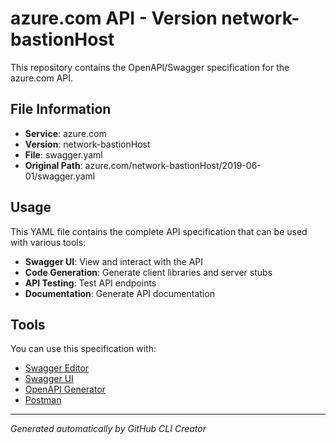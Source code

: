# azure.com API - Version network-bastionHost

This repository contains the OpenAPI/Swagger specification for the azure.com API.

## File Information

- **Service**: azure.com
- **Version**: network-bastionHost
- **File**: swagger.yaml
- **Original Path**: azure.com/network-bastionHost/2019-06-01/swagger.yaml

## Usage

This YAML file contains the complete API specification that can be used with various tools:

- **Swagger UI**: View and interact with the API
- **Code Generation**: Generate client libraries and server stubs
- **API Testing**: Test API endpoints
- **Documentation**: Generate API documentation

## Tools

You can use this specification with:

- [Swagger Editor](https://editor.swagger.io/)
- [Swagger UI](https://swagger.io/tools/swagger-ui/)
- [OpenAPI Generator](https://openapi-generator.tech/)
- [Postman](https://www.postman.com/)

---

*Generated automatically by GitHub CLI Creator*
